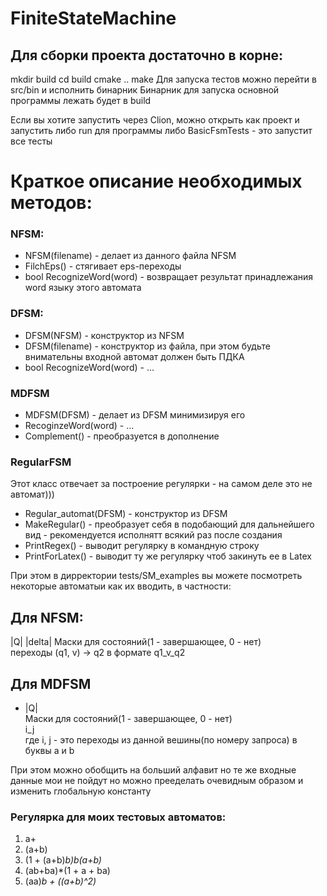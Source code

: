 # FiniteStateMachine

## Для сборки проекта достаточно в корне:
mkdir build
cd build
cmake ..
make
Для запуска тестов можно перейти в src/bin и исполнить бинарник
Бинарник для запуска основной программы лежать будет в build  

Если вы хотите запустить через Clion, можно открыть как проект и запустить либо run для программы либо BasicFsmTests - это запустит все тесты  

# Краткое описание необходимых методов:
### NFSM:
- NFSM(filename) - делает из данного файла NFSM
- FilchEps() - стягивает eps-переходы
- bool RecognizeWord(word) - возвращает результат принадлежания word языку этого автомата
### DFSM:
- DFSM(NFSM) - конструктор из NFSM
- DFSM(filename) - конструктор из файла, при этом будьте внимательны входной автомат должен быть ПДКА
- bool RecognizeWord(word) - ...
### MDFSM
- MDFSM(DFSM) - делает из DFSM минимизируя его
- RecoginzeWord(word) - ...
- Complement() - преобразуется в дополнение
### RegularFSM
Этот класс отвечает за построение регулярки - на самом деле это не автомат)))
- Regular_automat(DFSM) - конструктор из DFSM
- MakeRegular() - преобразует себя в подобающий для дальнейшего вид - рекомендуется исполнятт всякий раз после создания
- PrintRegex() - выводит регулярку в командную строку
- PrintForLatex() - выводит ту же регулярку чтоб закинуть ее в Latex

При этом в дирректории tests/SM_examples вы можете посмотреть некоторые автоматыи как их вводить, в частности:
## Для NFSM:
|Q| |delta|
Маски для состояний(1 - завершающее, 0 - нет)  
переходы (q1, v) -> q2 в формате q1_v_q2  
## Для MDFSM
- |Q|  
Маски для состояний(1 - завершающее, 0 - нет)  
i_j   
где i, j - это переходы из данной вешины(по номеру запроса) в буквы a и b  


При этом можно обобщить на больший алфавит но те же входные данные мои не пойдут но можно прееделать очевидным образом и изменить глобальную константу

### Регулярка для моих тестовых автоматов:
1. a+
2. (a+b)
3. (1 + (a+b)*b)b(a+b)*
4. (ab+ba)*(1 + a + ba)
5. (aa)*b + ((a+b)^2)*
